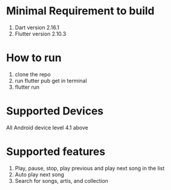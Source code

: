 # Minimal Requirement to build
1. Dart version 2.16.1
2. Flutter version 2.10.3

# How to run
1. clone the repo
2. run flutter pub get in terminal
3. flutter run

# Supported Devices
All Android device level 4.1 above

# Supported features
1. Play, pause, stop, play previous and play next song in the list
2. Auto play next song
3. Search for songs, artis, and collection
